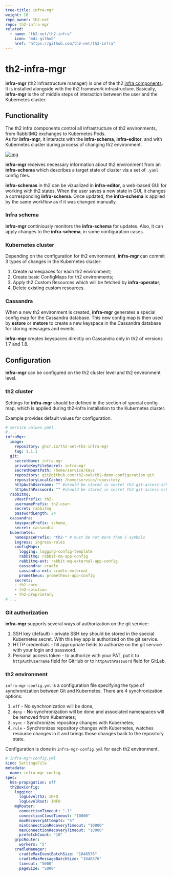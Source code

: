 ```yaml
---
tree-title: infra-mgr
weight: 10
repo_owner: th2-net
repo: th2-infra-mgr
related:
  - name: "th2-net/th2-infra"
    icon: "mdi-github"
    href: "https://github.com/th2-net/th2-infra"
--- 
```


# th2-infra-mgr

**infra-mgr** (th2 Infrastructure manager) is one of the th2 [infra components](../infra-components). 
It is installed alongside with the th2 framework infrastructure. 
Basically, **infra-mgr** is the of middle steps of interaction between the user and the Kubernetes cluster.

<!--more-->

## Functionality

The th2 infra components control all infrastructure of th2 environments, from RabbitMQ exchanges to Kubernetes Pods.  
As for **infra-mgr**, it interacts with the **infra-schema**, **infra-editor**, and with Kubernetes cluster during process of changing th2 environment. 

[![img](/img/boxes/exactpro/infra-mgr/infra-mgr-functionality.png)](https://www.plantuml.com/plantuml/png/VP71QiCm38RlUWgTDXYai5qsnYY5ibFPfTVIWs8hYMbi5rc1zUsdrApPO2mNnvy-IJzuKvH4fpZ2o9sYPfJG3ue-23iDEG4ST7XgGkg46lP1i-3RtPcJ2-FwY5ImmfzQxAiZ9QVg684kZvu5Yniu4XvWyIk2nZveyoSNS5aOVBWc80b6nf1E1Mxp6vTJ5_hLnP8V0UocaaVSJIrBOhK6yAJKKc7SKYcKl110pOgDD6kSKxxYkn6i0M0cpMIbUhVgdid_WRSvHcjp0wMU2rJ3X6MzIH-Kg6TC5BcSoN7vLzlkxnVXbjXM2PCodlXIXpm0f6oWpQevOkuM6H1ttngICBfhhqShj1Vy_JuXpG0VLyzepNQ-0DivpuQD_Krn_080)

**infra-mgr** receives necessary information about th2 environment from an **infra-schema** which describes a target state of cluster via a set of `.yaml` config files.

**infra-schemas** in th2 can be vizualized in **infra-editor**, a web-based GUI for working with th2 states. 
When the user saves a new state in GUI, it changes a corresponding **infra-schema**. 
Once updated, the **infra-schema** is applied by the same workflow as if it was changed manually.

### Infra schema

**infra-mgr** continiously monitors the **infra-schema** for updates. 
Also, it can apply changes to the **infra-schema**, in some configuration cases.

### Kubernetes cluster

Depending on the configuration for th2 environment, **infra-mgr** can commit 3 types of changes in the Kubernetes cluster:

1. Create namespaces for each th2 environment;
2. Create basic ConfigMaps for th2 environments;
3. Apply th2 Custom Resources which will be fetched by **infra-operator**;
4. Delete existing custom resources.

### Cassandra

When a new th2 environment is created, **infra-mgr** generates a special config map for the Cassandra database. 
This new config map is then used by **estore** or **mstore** to create a new keyspace in the Cassandra database for storing messages and events. 

<notice info>

**infra-mgr** creates keyspaces directly on Cassandra only in th2 of versions 1.7 and 1.8.

</notice>

## Configuration

**infra-mgr** can be configured on the th2 cluster level and th2 environment level.

### th2 cluster

Settings for **infra-mgr** should be defined in the section of special config map, which is applied during th2-infra installation to the Kubernetes cluster.

Example provides default values for configuration.

```yaml
# service.values.yaml
# ...
infraMgr:
  image:
    repository: ghcr.io/th2-net/th2-infra-mgr
    tag: 1.1.1
  git:
    secretName: infra-mgr
    privateKeyFileSecret: infra-mgr
    secretMountPath: /home/service/keys
    repository: git@github.com:th2-net/th2-demo-configuration.git
    repositoryLocalCache: /home/service/repository
    httpAuthUsername: "" #should be stored in secret th2-git-access-schemas 
    httpAuthPassword: "" #should be stored in secret th2-git-access-schemas
  rabbitmq:
    vHostPrefix: th2-
    usernamePrefix: th2-user-
    secret: rabbitmq
    passwordLength: 24
  cassandra:
    keyspacePrefix: schema_
    secret: cassandra
  kubernetes:
    namespacePrefix: "th2-" # must be not more than 5 symbols
    ingress: ingress-rules
    configMaps:
      logging: logging-config-template
      rabbitmq: rabbit-mq-app-config
      rabbitmq-ext: rabbit-mq-external-app-config
      cassandra: cradle
      cassandra-ext: cradle-external
      prometheus: prometheus-app-config
    secrets:
    - th2-core 
    - th2-solution
    - th2-proprietary
# ...
```

### Git authorization

**infra-mgr** supports several ways of authorization on the git service:

1. SSH key (default) - private SSH key should be stored in the special Kubernetes secret. With this key app is authorized on the git service.
2. HTTP credentials - fill appropriate fields to authorize on the git service with your login and password.
3. Personal access token - to authorize with your PAT, put it to `httpAuthUsername` field for GitHub or to  `httpAuthPassword` field for GitLab.

### th2 environment

`infra-mgr-config.yml` is a configuration file specifying the type of synchronization between Git and Kubernetes. 
There are 4 synchronization options:

1. `off` - No synchronization will be done;
2. `deny` - No synchronization will be done and associated namespaces will be removed from Kubernetes;
3. `sync` - Synchronizes repository changes with Kubernetes;
4. `rule` - Synchronizes repository changes with Kubernetes, watches resource changes in it and brings those changes back to the repository state.

<notice info>

Configuration is done in `infra-mgr-config.yml` for each th2 environment. 

</notice>

```yaml
# infra-mgr-config.yml
kind: SettingsFile
metadata:
  name: infra-mgr-config
spec:
  k8s-propagation: off
  th2BoxConfig:
    logging:
      logLevelTh2: INFO
      logLevelRoot: INFO
    mqRouter:
      connectionTimeout: "-1"
      connectionCloseTimeout: "10000"
      maxRecoveryAttempts: "5"
      minConnectionRecoveryTimeout: "10000"
      maxConnectionRecoveryTimeout: "10000"
      prefetchCount: "10"
    grpcRouter:
      workers: "5"
    cradleManager:
      cradleMaxEventBatchSize: "1048576"
      cradleMaxMessageBatchSize: "1048576"
      timeout: "5000"
      pageSize: "5000"
```

